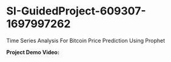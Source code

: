 # SI-GuidedProject-609307-1697997262
<p>Time Series Analysis For Bitcoin Price Prediction Using Prophet</p>
<b>Project Demo Video:</b>
